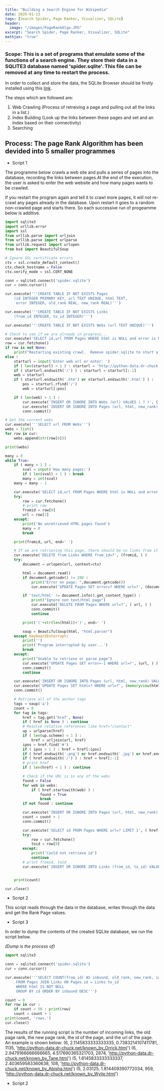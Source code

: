 ```yaml
---
title: "Building a Search Engine for Wikipedia"
date: 2020-01-13
tags: [Search Spider, Page Ranker, Visualizer, SQLite]
header:
  image: "/images/PageRankAlgo.JPG"
excerpt: "Search Spider, Page Ranker, Visualizer, SQLite"
mathjax: "true"
---
```


### Scope: This is a set of programs that emulate some of the functions of a search engine. They store their data in a SQLITE3 database named 'spider.sqlite'. This file can be removed at any time to restart the process.


In order to collect and store the data, the SQLite Browser should be firstly installed using this [link](http://sqlitebrowser.org/).

The steps which are followed are:
1. Web Crawling (Process of retreiving a page and pulling out all the links in a list.)
2. Index Building (Look up the links between these pages and set and an Index based on their connectivity)
3. Searching

## Process: The page Rank Algorithm has been devided into 5 smaller programmes

* Script 1

The programme below crawls a web site and pulls a series of pages into the database, recording the links between pages.At the end of the execution, the user is asked to enter the web website and how many pages wants to be crawled.

If you restart the program again and tell it to crawl more pages, it will not re-crawl any pages already in the database. Upon restart it goes to a random non-crawled page and starts there.  So 
each successive run of progeamme below is additive.

```python
import sqlite3
import urllib.error
import ssl
from urllib.parse import urljoin
from urllib.parse import urlparse
from urllib.request import urlopen
from bs4 import BeautifulSoup

# Ignore SSL certificate errors
ctx = ssl.create_default_context()
ctx.check_hostname = False
ctx.verify_mode = ssl.CERT_NONE

conn = sqlite3.connect('spider.sqlite')
cur = conn.cursor()

cur.execute('''CREATE TABLE IF NOT EXISTS Pages
    (id INTEGER PRIMARY KEY, url TEXT UNIQUE, html TEXT,
     error INTEGER, old_rank REAL, new_rank REAL)''')

cur.execute('''CREATE TABLE IF NOT EXISTS Links
    (from_id INTEGER, to_id INTEGER)''')

cur.execute('''CREATE TABLE IF NOT EXISTS Webs (url TEXT UNIQUE)''')

# Check to see if we are already in progress...
cur.execute('SELECT id,url FROM Pages WHERE html is NULL and error is NULL ORDER BY RANDOM() LIMIT 1')
row = cur.fetchone()
if row is not None:
    print("Restarting existing crawl.  Remove spider.sqlite to start a fresh crawl.")
else :
    starturl = input('Enter web url or enter: ')
    if ( len(starturl) < 1 ) : starturl = 'http://python-data.dr-chuck.net/'
    if ( starturl.endswith('/') ) : starturl = starturl[:-1]
    web = starturl
    if ( starturl.endswith('.htm') or starturl.endswith('.html') ) :
        pos = starturl.rfind('/')
        web = starturl[:pos]

    if ( len(web) > 1 ) :
        cur.execute('INSERT OR IGNORE INTO Webs (url) VALUES ( ? )', ( web, ) )
        cur.execute('INSERT OR IGNORE INTO Pages (url, html, new_rank) VALUES ( ?, NULL, 1.0 )', ( starturl, ) )
        conn.commit()

# Get the current webs
cur.execute('''SELECT url FROM Webs''')
webs = list()
for row in cur:
    webs.append(str(row[0]))

print(webs)

many = 0
while True:
    if ( many < 1 ) :
        sval = input('How many pages:')
        if ( len(sval) < 1 ) : break
        many = int(sval)
    many = many - 1

    cur.execute('SELECT id,url FROM Pages WHERE html is NULL and error is NULL ORDER BY RANDOM() LIMIT 1')
    try:
        row = cur.fetchone()
        # print row
        fromid = row[0]
        url = row[1]
    except:
        print('No unretrieved HTML pages found')
        many = 0
        break

    print(fromid, url, end=' ')

    # If we are retrieving this page, there should be no links from it
    cur.execute('DELETE from Links WHERE from_id=?', (fromid, ) )
    try:
        document = urlopen(url, context=ctx)

        html = document.read()
        if document.getcode() != 200 :
            print("Error on page: ",document.getcode())
            cur.execute('UPDATE Pages SET error=? WHERE url=?', (document.getcode(), url) )

        if 'text/html' != document.info().get_content_type() :
            print("Ignore non text/html page")
            cur.execute('DELETE FROM Pages WHERE url=?', ( url, ) )
            conn.commit()
            continue

        print('('+str(len(html))+')', end=' ')

        soup = BeautifulSoup(html, "html.parser")
    except KeyboardInterrupt:
        print('')
        print('Program interrupted by user...')
        break
    except:
        print("Unable to retrieve or parse page")
        cur.execute('UPDATE Pages SET error=-1 WHERE url=?', (url, ) )
        conn.commit()
        continue

    cur.execute('INSERT OR IGNORE INTO Pages (url, html, new_rank) VALUES ( ?, NULL, 1.0 )', ( url, ) )
    cur.execute('UPDATE Pages SET html=? WHERE url=?', (memoryview(html), url ) )
    conn.commit()

    # Retrieve all of the anchor tags
    tags = soup('a')
    count = 0
    for tag in tags:
        href = tag.get('href', None)
        if ( href is None ) : continue
        # Resolve relative references like href="/contact"
        up = urlparse(href)
        if ( len(up.scheme) < 1 ) :
            href = urljoin(url, href)
        ipos = href.find('#')
        if ( ipos > 1 ) : href = href[:ipos]
        if ( href.endswith('.png') or href.endswith('.jpg') or href.endswith('.gif') ) : continue
        if ( href.endswith('/') ) : href = href[:-1]
        # print href
        if ( len(href) < 1 ) : continue

		# Check if the URL is in any of the webs
        found = False
        for web in webs:
            if ( href.startswith(web) ) :
                found = True
                break
        if not found : continue

        cur.execute('INSERT OR IGNORE INTO Pages (url, html, new_rank) VALUES ( ?, NULL, 1.0 )', ( href, ) )
        count = count + 1
        conn.commit()

        cur.execute('SELECT id FROM Pages WHERE url=? LIMIT 1', ( href, ))
        try:
            row = cur.fetchone()
            toid = row[0]
        except:
            print('Could not retrieve id')
            continue
        # print fromid, toid
        cur.execute('INSERT OR IGNORE INTO Links (from_id, to_id) VALUES ( ?, ? )', ( fromid, toid ) )


    print(count)

cur.close()
```
+ Script 2

This script reads through the data in the database, writes through the data and get the Rank Page values.


+ Script 3

In order to dump the contents of the created SQLite database, we run the script below.

*(Dump is the process of)*

```python
import sqlite3

conn = sqlite3.connect('spider.sqlite')
cur = conn.cursor()

cur.execute('''SELECT COUNT(from_id) AS inbound, old_rank, new_rank, id, url 
     FROM Pages JOIN Links ON Pages.id = Links.to_id
     WHERE html IS NOT NULL
     GROUP BY id ORDER BY inbound DESC''')

count = 0
for row in cur :
    if count < 50 : print(row)
    count = count + 1
print(count, 'rows.')
cur.close()
```
The results of the running script is the number of incoming links, the old page rank, the new page
rank, the id of the page, and the url of the page. An example is shown below:
(6, 2.1145833333333335, 0.7383214107411781, 1135, 'http://python-data.dr-chuck.net/known_by_Orrick.html')
(6, 2.9479166666666665, 4.517690365321703, 2874, 'http://python-data.dr-chuck.net/known_by_Tane.html')
(5, 1.6145833333333337, 2.403659583360638, 108, 'http://python-data.dr-chuck.net/known_by_Abisha.html')
(5, 2.03125, 1.814409390772034, 959, 'http://python-data.dr-chuck.net/known_by_Wylie.html')

+ Script 2

